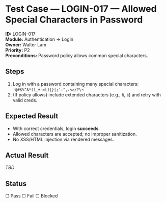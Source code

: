 # Test Case — LOGIN-017 — Allowed Special Characters in Password

**ID:** LOGIN-017  
**Module:** Authentication → Login  
**Owner:** Walter Lam  
**Priority:** P2  
**Preconditions:** Password policy allows common special characters.

## Steps
1. Log in with a password containing many special characters:  
   `!@#$%^&*()_+-=[]{}|;':",.<>/?\`~`
2. (If policy allows) include extended characters (e.g., `ñ`, `é`) and retry with valid creds.

## Expected Result
- With correct credentials, login **succeeds**.  
- Allowed characters are accepted; no improper sanitization.  
- No XSS/HTML injection via rendered messages.

## Actual Result
_TBD_

## Status
☐ Pass  ☐ Fail  ☐ Blocked
